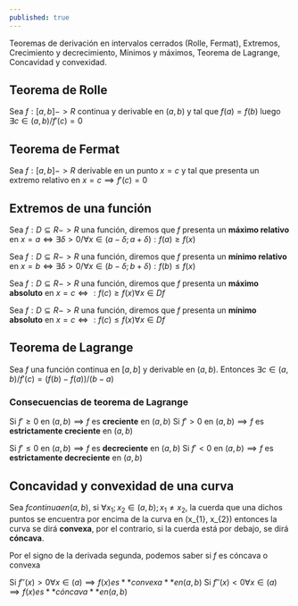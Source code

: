```yaml
---
published: true
---
```

Teoremas de derivación en intervalos cerrados (Rolle, Fermat), Extremos, Crecimiento y decrecimiento, Mínimos y máximos, Teorema de Lagrange, Concavidad y convexidad.

## Teorema de Rolle

Sea $f:[a,b]->R$ continua y derivable en $(a,b)$ y tal que $f(a)=f(b)$ luego $\exists c \in (a,b) / f'(c)=0$

## Teorema de Fermat

Sea $f:[a,b]->R$ derivable en un punto $x=c$ y tal que presenta un extremo relativo en $x=c \implies f'(c)=0$

## Extremos de una función

Sea $f:D \subseteq R -> R$ una función, diremos que $f$ presenta un **máximo relativo** en $x=a \iff \exists \delta > 0 / \forall x \in (a- \delta; a+ \delta) : f(a) \geq f(x)$

Sea $f:D \subseteq R -> R$ una función, diremos que $f$ presenta un **mínimo relativo** en $x=b \iff \exists \delta > 0 / \forall x \in (b- \delta; b+ \delta) : f(b) \leq f(x)$

Sea $f:D \subseteq R -> R$ una función, diremos que $f$ presenta un **máximo absoluto** en $x=c \iff : f(c) \geq f(x) \forall x \in Df$

Sea $f:D \subseteq R -> R$ una función, diremos que $f$ presenta un **mínimo absoluto** en $x=c \iff : f(c) \leq f(x) \forall x \in Df$

## Teorema de Lagrange

Sea $f$ una función continua en $[a,b]$ y derivable en $(a,b)$. Entonces $\exists c \in (a,b) / f'(c)=(f(b)-f(a))/(b-a)$

### Consecuencias de teorema de Lagrange

Si $f' \geq 0$ en $(a,b) \implies f$ es **creciente** en $(a,b)$
Si $f' > 0$ en $(a,b) \implies f$ es **estrictamente creciente** en $(a,b)$

Si $f' \leq 0$ en $(a,b) \implies f$ es **decreciente** en $(a,b)$
Si $f' < 0$ en $(a,b) \implies f$ es **estrictamente decreciente** en $(a,b)$

## Concavidad y convexidad de una curva

Sea $f continua en (a,b)$, si $\forall x_{1};x_{2} \in (a,b); x_{1} \neq x_{2}$, la cuerda que una dichos puntos se encuentra por encima de la curva en (x_{1}, x_{2}) entonces la curva se dirá **convexa**, por el contrario, si la cuerda está por debajo, se dirá **cóncava**.

Por el signo de la derivada segunda, podemos saber si $f$ es cóncava o convexa

Si $f''(x)>0 \forall x \in (a) \implies f(x) es **convexa** en (a,b)$
Si $f''(x)<0 \forall x \in (a) \implies f(x) es **cóncava** en (a,b)$




